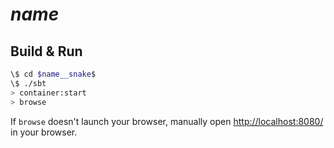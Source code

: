 # $name$ #

## Build & Run ##

```sh
\$ cd $name__snake$
\$ ./sbt
> container:start
> browse
```

If `browse` doesn't launch your browser, manually open [http://localhost:8080/](http://localhost:8080/) in your browser.
